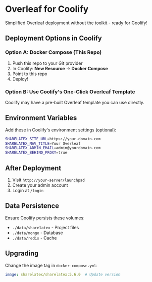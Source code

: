 # Overleaf for Coolify

Simplified Overleaf deployment without the toolkit - ready for Coolify!

## Deployment Options in Coolify

### Option A: Docker Compose (This Repo)
1. Push this repo to your Git provider
2. In Coolify: **New Resource** → **Docker Compose**
3. Point to this repo
4. Deploy!

### Option B: Use Coolify's One-Click Overleaf Template
Coolify may have a pre-built Overleaf template you can use directly.

## Environment Variables

Add these in Coolify's environment settings (optional):

```bash
SHARELATEX_SITE_URL=https://your-domain.com
SHARELATEX_NAV_TITLE=Your Overleaf
SHARELATEX_ADMIN_EMAIL=admin@yourdomain.com
SHARELATEX_BEHIND_PROXY=true
```

## After Deployment

1. Visit `http://your-server/launchpad`
2. Create your admin account
3. Login at `/login`

## Data Persistence

Ensure Coolify persists these volumes:
- `./data/sharelatex` - Project files
- `./data/mongo` - Database
- `./data/redis` - Cache

## Upgrading

Change the image tag in `docker-compose.yml`:
```yaml
image: sharelatex/sharelatex:5.6.0  # Update version
```
